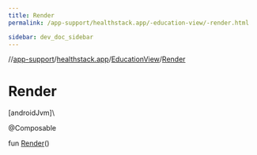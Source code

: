 ```yaml
---
title: Render
permalink: /app-support/healthstack.app/-education-view/-render.html

sidebar: dev_doc_sidebar
---
```

//[app-support](../../../index.html)/[healthstack.app](../index.html)/[EducationView](index.html)/[Render](-render.html)



# Render



[androidJvm]\




@Composable



fun [Render](-render.html)()




